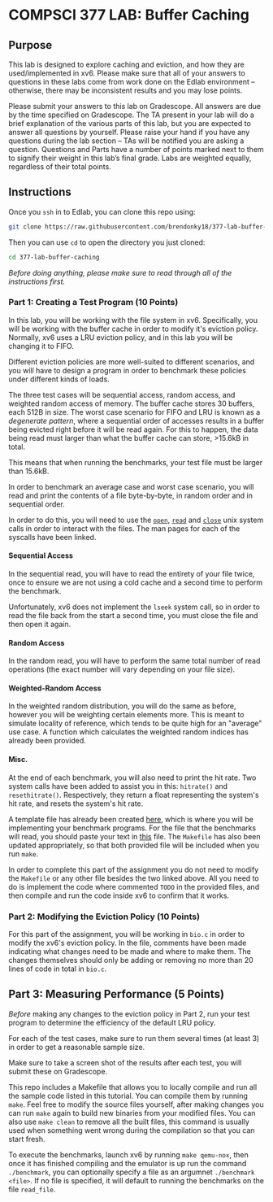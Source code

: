 # COMPSCI 377 LAB: Buffer Caching

## Purpose

This lab is designed to explore caching and eviction, and how they are used/implemented in xv6. Please make sure that all of your answers to questions in these labs come from work done on the Edlab environment – otherwise, there may be inconsistent results and you may lose points.

Please submit your answers to this lab on Gradescope. All answers are due by the time specified on Gradescope. The TA present in your lab will do a brief explanation of the various parts of this lab, but you are expected to answer all questions by yourself. Please raise your hand if you have any questions during the lab section – TAs will be notified you are asking a question. Questions and Parts have a number of points marked next to them to signify their weight in this lab’s final grade. Labs are weighted equally, regardless of their total points.

## Instructions
Once you `ssh` in to Edlab, you can clone this repo using:

```bash
git clone https://raw.githubusercontent.com/brendonky18/377-lab-buffer-caching/
```

Then you can use `cd` to open the directory you just cloned:

```bash
cd 377-lab-buffer-caching
```

*Before doing anything, please make sure to read through all of the instructions first.*

### Part 1: Creating a Test Program (10 Points)

In this lab, you will be working with the file system in xv6. Specifically, you will be working with the buffer cache in order to modify it's eviction policy. Normally, xv6 uses a LRU eviction policy, and in this lab you will be changing it to FIFO.

Different eviction policies are more well-suited to different scenarios, and you will have to design a program in order to benchmark these policies under different kinds of loads. 

The three test cases will be sequential access, random access, and weighted random access of memory. The buffer cache stores 30 buffers, each 512B in size. The worst case scenario for FIFO and LRU is known as a *degenerate pattern*, where a sequential order of accesses results in a buffer being evicted right before it will be read again. For this to happen, the data being read must larger than what the buffer cache can store, >15.6kB in total. 

This means that when running the benchmarks, your test file must be larger than 15.6kB. 

In order to benchmark an average case and worst case scenario, you will read and print the contents of a file byte-by-byte, in random order and in sequential order. 

In order to do this, you will need to use the [`open`](https://man7.org/linux/man-pages/man2/open.2.html), [`read`](https://man7.org/linux/man-pages/man2/read.2.html) and [`close`](https://man7.org/linux/man-pages/man2/close.2.html) unix system calls in order to interact with the files. The man pages for each of the syscalls have been linked.

#### Sequential Access
In the sequential read, you will have to read the entirety of your file twice, once to ensure we are not using a cold cache and a second time to perform the benchmark.  

Unfortunately, xv6 does not implement the `lseek` system call, so in order to read the file back from the start a second time, you must close the file and then open it again. 

#### Random Access
In the random read, you will have to perform the same total number of read operations (the exact number will vary depending on your file size).

#### Weighted-Random Access
In the weighted random distribution, you will do the same as before, however you will be weighting certain elements more. This is meant to simulate locality of reference, which tends to be quite high for an "average" use case. A function which calculates the weighted random indices has already been provided. 

#### Misc.
At the end of each benchmark, you will also need to print the hit rate. Two system calls have been added to assist you in this: `hitrate()` and `resethitrate()`. Respectively, they return a float representing the system's hit rate, and resets the system's hit rate.

A template file has already been created [here](xv6/benchmark.c), which is where you will be implementing your benchmark programs. For the file that the benchmarks will read, you should paste your text in [this](xv6/read_file) file. The `Makefile` has also been updated appropriately, so that both provided file will be included when you run `make`. 

In order to complete this part of the assignment you do not need to modify the `Makefile` or any other file besides the two linked above. All you need to do is implement the code where commented `TODO` in the provided files, and then compile and run the code inside xv6 to confirm that it works.

### Part 2: Modifying the Eviction Policy (10 Points)

For this part of the assignment, you will be working in `bio.c` in order to modify the xv6's eviction policy. In the file, comments have been made indicating what changes need to be made and where to make them. The changes themselves should only be adding or removing no more than 20 lines of code in total in `bio.c`. 

## Part 3: Measuring Performance (5 Points)
*Before* making any changes to the eviction policy in Part 2, run your test program to determine the efficiency of the default LRU policy.

For each of the test cases, make sure to run them several times (at least 3) in order to get a reasonable sample size. 

Make sure to take a screen shot of the results after each test, you will submit these on Gradescope. 

This repo includes a Makefile that allows you to locally compile and run all the sample code listed in this tutorial. You can compile them by running `make`. Feel free to modify the source files yourself, after making changes you can run `make` again to build new binaries from your modified files. You can also use `make clean` to remove all the built files, this command is usually used when something went wrong during the compilation so that you can start fresh. 

To execute the benchmarks, launch xv6 by running `make qemu-nox`, then once it has finished compiling and the emulator is up run the command `./benchmark`, you can optionally specify a file as an argumnet `./benchmark <file>`. If no file is specified, it will default to running the benchmarks on the file `read_file`.

